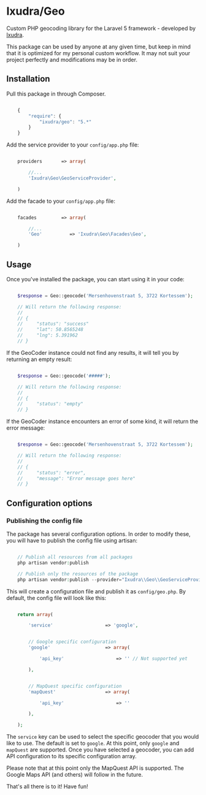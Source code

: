 Ixudra/Geo
=============

Custom PHP geocoding library for the Laravel 5 framework - developed by [Ixudra](http://ixudra.be).

This package can be used by anyone at any given time, but keep in mind that it is optimized for my personal custom workflow. It may not suit your project perfectly and modifications may be in order.



## Installation

Pull this package in through Composer.

```js

    {
        "require": {
            "ixudra/geo": "5.*"
        }
    }

```

Add the service provider to your `config/app.php` file:

```php

    providers       => array(

        //...
        'Ixudra\Geo\GeoServiceProvider',

    )

```

Add the facade to your `config/app.php` file:

```php

    facades         => array(

        //...
        'Geo'          => 'Ixudra\Geo\Facades\Geo',

    )

```



## Usage

Once you've installed the package, you can start using it in your code:

```php

    $response = Geo::geocode('Mersenhovenstraat 5, 3722 Kortessem');

    // Will return the following response:
    //
    // {
    //     "status": "success"
    //     "lat": 50.8565248
    //     "lng": 5.391962
    // }

```

If the GeoCoder instance could not find any results, it will tell you by returning an empty result:

```php

    $response = Geo::geocode('#####');

    // Will return the following response:
    //
    // {
    //     "status": "empty"
    // }

```

If the GeoCoder instance encounters an error of some kind, it will return the error message:

```php

    $response = Geo::geocode('Mersenhovenstraat 5, 3722 Kortessem');

    // Will return the following response:
    //
    // {
    //     "status": "error",
    //     "message": "Error message goes here"
    // }

```




## Configuration options

### Publishing the config file

The package has several configuration options. In order to modify these, you will have to publish the config file using artisan:

```php

    // Publish all resources from all packages
    php artisan vendor:publish

    // Publish only the resources of the package
    php artisan vendor:publish --provider="Ixudra\\Geo\\GeoServiceProvider"

```

This will create a configuration file and publish it as `config/geo.php`. By default, the config file will look like this:

```php

    return array(

        'service'                   => 'google',


        // Google specific configuration
        'google'                    => array(

            'api_key'                   => '' // Not supported yet

        ),


        // MapQuest specific configuration
        'mapQuest'                  => array(

            'api_key'                   => ''

        ),

    );

```

The `service` key can be used to select the specific geocoder that you would like to use. The default is set to `google`. At this point, only `google` and `mapQuest` are supported. Once you have selected a geocoder, you can add API configuration to its specific configuration array.

Please note that at this point only the MapQuest API is supported. The Google Maps API (and others) will follow in the future.


That's all there is to it! Have fun!